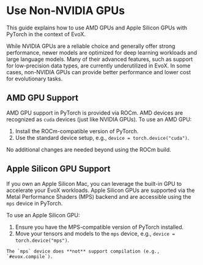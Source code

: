 # Use Non-NVIDIA GPUs

This guide explains how to use AMD GPUs and Apple Silicon GPUs with PyTorch in the context of EvoX.

While NVIDIA GPUs are a reliable choice and generally offer strong performance, newer models are optimized for deep learning workloads and large language models. Many of their advanced features, such as support for low-precision data types, are currently underutilized in EvoX. In some cases, non-NVIDIA GPUs can provide better performance and lower cost for evolutionary tasks.

## AMD GPU Support

AMD GPU support in PyTorch is provided via ROCm. AMD devices are recognized as `cuda` devices (just like NVIDIA GPUs). To use an AMD GPU:

1. Install the ROCm-compatible version of PyTorch.
2. Use the standard device setup, e.g., `device = torch.device("cuda")`.

No additional changes are needed beyond using the ROCm build.

## Apple Silicon GPU Support

If you own an Apple Silicon Mac, you can leverage the built-in GPU to accelerate your EvoX workloads.
Apple Silicon GPUs are supported via the Metal Performance Shaders (MPS) backend and are accessible using the `mps` device in PyTorch.

To use an Apple Silicon GPU:

1. Ensure you have the MPS-compatible version of PyTorch installed.
2. Move your tensors and models to the `mps` device, e.g., `device = torch.device("mps")`.

```{note}
The `mps` device does **not** support compilation (e.g., `#evox.compile`).
```
